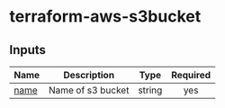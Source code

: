 # terraform-aws-s3bucket

## Inputs

| Name | Description | Type | Required |
|------|-------------|------|:--------:|
| <a name="name"></a> [name](#input\name) | Name of s3 bucket | string | yes |
